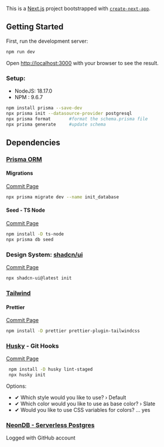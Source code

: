 This is a [Next.js](https://nextjs.org/) project bootstrapped with [`create-next-app`](https://github.com/vercel/next.js/tree/canary/packages/create-next-app).

## Getting Started

First, run the development server:

```bash
npm run dev
```
Open [http://localhost:3000](http://localhost:3000) with your browser to see the result.

### Setup:

* NodeJS: 18.17.0
* NPM : 9.6.7

```bash
npm install prisma --save-dev
npx prisma init --datasource-provider postgresql
npx prisma format       #format the schema.prisma file
npx prisma generate     #update schema
```

## Dependencies

### [Prisma ORM](https://www.prisma.io/docs/getting-started/quickstart)

#### Migrations

[Commit Page](https://github.com/matielojg/fsw-foods/commit/fe1e9debd1855ba63ad2ccc3f0e26294f3259e9c)

```bash
npx prisma migrate dev --name init_database
```

#### Seed - TS Node

[Commit Page](https://github.com/matielojg/fsw-foods/commit/25e300a4373e3cfbbb9473f58fd638c863c2de67)

```bash
npm install -D ts-node
npx prisma db seed
```

### Design System: [shadcn/ui](https://ui.shadcn.com/docs/installation/next)

[Commit Page](https://github.com/matielojg/fsw-foods/commit/52eb56496aa5a69db877b86a3b66cf5b87d32a23)

```bash
npx shadcn-ui@latest init
```

### [Tailwind](https://tailwindcss.com/blog/automatic-class-sorting-with-prettier)

#### Prettier

[Commit Page](https://github.com/matielojg/fsw-foods/commit/a902f8f71932e67fde4b154ffae489d002ab4ed6)

```bash
npm install -D prettier prettier-plugin-tailwindcss
```

### [Husky](https://typicode.github.io/husky/get-started.html) - Git Hooks

[Commit Page](https://github.com/matielojg/fsw-foods/commit/d44b0810b45819dc295261515ad142f9abc252fc)

```bash
 npm install -D husky lint-staged
 npx husky init
```

Options:

* ✔ Which style would you like to use? › Default
* ✔ Which color would you like to use as base color? › Slate
* ✔ Would you like to use CSS variables for colors? …  yes

### [NeonDB - Serverless Postgres](https://console.neon.tech/app/projects/proud-frost-91088754)

Logged with GitHub account
